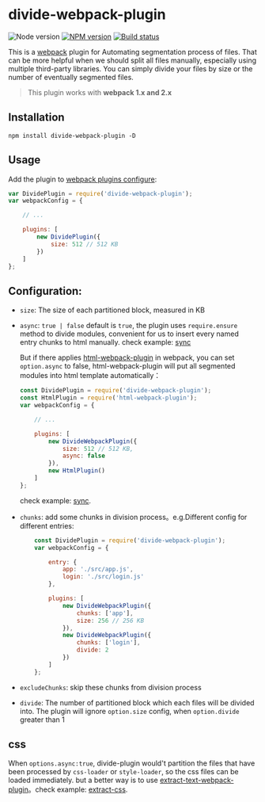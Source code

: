 # divide-webpack-plugin

![Node version][node-image]
[![NPM version][npm-image]][npm-url]
[![Build status](https://travis-ci.org/lxjwlt/divide-webpack-plugin.svg)](https://travis-ci.org/lxjwlt/divide-webpack-plugin)

This is a [webpack](http://webpack.github.io/) plugin for Automating segmentation process of files. That can be more helpful when we should split all files manually, especially using multiple third-party libraries. You can simply divide your files by size or the number of eventually segmented files.

> This plugin works with **webpack 1.x and 2.x**

## Installation

```
npm install divide-webpack-plugin -D
```

## Usage

Add the plugin to [webpack plugins configure](https://webpack.js.org/concepts/plugins/):

```javascript
var DividePlugin = require('divide-webpack-plugin');
var webpackConfig = {

    // ...

    plugins: [
        new DividePlugin({
            size: 512 // 512 KB
        })
    ]
};
```

## Configuration:

- `size`: The size of each partitioned block, measured in KB
- `async`: `true | false` default is `true`, the plugin uses `require.ensure` method to divide modules, convenient for us to insert every named entry chunks to html manually. check example: [sync](./examples/sync)

    But if there applies [html-webpack-plugin](https://github.com/jantimon/html-webpack-plugin) in webpack, you can set `option.async` to false, html-webpack-plugin will put all segmented modules into html template automatically：

    ```javascript
    const DividePlugin = require('divide-webpack-plugin');
    const HtmlPlugin = require('html-webpack-plugin');
    var webpackConfig = {

        // ...

        plugins: [
            new DivideWebpackPlugin({
                size: 512 // 512 KB,
                async: false
            }),
            new HtmlPlugin()
        ]
    };
    ```

    check example: [sync](./examples/sync).

- `chunks`: add some chunks in division process。e.g.Different config for different entries:

    ```javascript
        const DividePlugin = require('divide-webpack-plugin');
        var webpackConfig = {

            entry: {
                app: './src/app.js',
                login: './src/login.js'
            },

            plugins: [
                new DivideWebpackPlugin({
                    chunks: ['app'],
                    size: 256 // 256 KB
                }),
                new DivideWebpackPlugin({
                    chunks: ['login'],
                    divide: 2
                })
            ]
        };
    ```

- `excludeChunks`: skip these chunks from division process
- `divide`: The number of partitioned block which each files will be divided into. The plugin will ignore `option.size` config, when `option.divide` greater than 1

## css

When `options.async:true`, divide-plugin would't partition the files that have been processed by `css-loader` or `style-loader`, so the css files can be loaded immediately. but a better way is to use [extract-text-webpack-plugin](https://github.com/webpack-contrib/extract-text-webpack-plugin)。check example: [extract-css](./examples/extract-css).

[npm-url]: https://www.npmjs.com/package/divide-webpack-plugin
[npm-image]: https://img.shields.io/npm/v/divide-webpack-plugin.svg
[node-image]: https://img.shields.io/node/v/divide-webpack-plugin.svg
